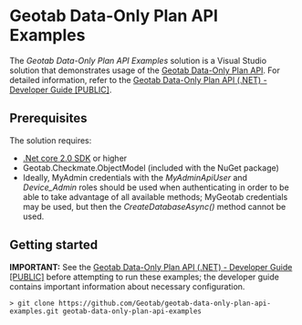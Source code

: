 # Geotab Data-Only Plan API Examples

The *Geotab Data-Only Plan API Examples* solution is a Visual Studio solution that demonstrates usage of the [Geotab Data-Only Plan API](https://www.nuget.org/packages/Geotab.DataOnlyPlan.API/). For detailed information, refer to the [Geotab Data-Only Plan API (.NET) - Developer Guide [PUBLIC]](https://docs.google.com/document/d/1BEYfMMujh1oud5Xpkw-rQO5eqX4dNXnt_9TO_jdTrA0/edit#).

## Prerequisites

The solution requires:

- [.Net core 2.0 SDK](https://dot.net/core) or higher
- Geotab.Checkmate.ObjectModel (included with the NuGet package)
- Ideally, MyAdmin credentials with the *MyAdminApiUser* and *Device_Admin* roles should be used when authenticating in order to be able to take advantage of all available methods; MyGeotab credentials may be used, but then the *CreateDatabaseAsync()* method cannot be used.

## Getting started

**IMPORTANT:**  See the [Geotab Data-Only Plan API (.NET) - Developer Guide [PUBLIC]](https://docs.google.com/document/d/1BEYfMMujh1oud5Xpkw-rQO5eqX4dNXnt_9TO_jdTrA0/edit#) before attempting to run these examples; the developer guide contains important information about necessary configuration.

```shell
> git clone https://github.com/Geotab/geotab-data-only-plan-api-examples.git geotab-data-only-plan-api-examples
```